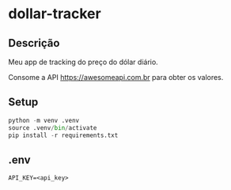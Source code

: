 # dollar-tracker

## Descrição

Meu app de tracking do preço do dólar diário.

Consome a API https://awesomeapi.com.br para obter os valores.

## Setup

```py
python -m venv .venv
source .venv/bin/activate
pip install -r requirements.txt
```

## .env

```
API_KEY=<api_key>
```
